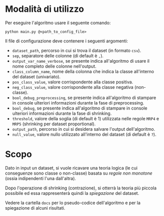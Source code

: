 # Modalità di utilizzo

Per eseguire l'algoritmo usare il seguente comando:
```
python main.py @<path_to_config_file>
```

Il file di configurazione deve contenere i seguenti argomenti:
- `dataset_path`, percorso in cui si trova il dataset (in formato `csv`).
- `sep`, separatore delle colonne (di default è `,`).
- `output_var_name_verbose`, se presente indica all'algoritmo di usare il nome completo delle colonne nell'output.
- `class_column_name`, nome della colonna che indica la classe all'interno del dataset (univariato).
- `pos_class_value`, valore corrispondente alla classe positiva.
- `neg_class_value`, valore corrispondente alla classe negativa (non-classe).
- `bool_debug_preprocessing`, se presente indica all'algoritmo di stampare in console ulteriori informazioni durante la fase di preprocessing.
- `bool_debug`, se presente indica all'algoritmo di stampare in console ulteriori informazioni durante la fase di shrinking.
- `threshold`, valore della soglia (di default è 1) utilizzata nelle regole `MRP4` e `MRP5` (shrinking per dataset proportional).
- `output_path`, percorso in cui si desidera salvare l'output dell'algoritmo.
- `null_value`, valore nullo utilizzato all'interno del dataset (di default è `?`).

# Scopo
Dato in input un dataset, si vuole ricavare una teoria logica (le cui conseguenze sono classe o non-classe) basata su *regole non monotone* (ossia indipendenti l'una dall'altra).

Dopo l'operazione di shrinking (contrazione), si otterrà la teoria più piccola possibile ed essa rappresenterà quindi la *spiegazione* del dataset.

Vedere la cartella `docs` per lo pseudo-codice dell'algoritmo e per la spiegazione di alcuni risultati.
